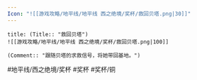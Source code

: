 ```yaml
---
Icon: "![[游戏攻略/地平线/地平线 西之绝境/奖杯/救回贝塔.png|30]]"
---
```

```ad-common-bronze-trophy
title: (Title:: "救回贝塔")
![[游戏攻略/地平线/地平线 西之绝境/奖杯/救回贝塔.png|100]]

(Comment:: "跟随贝塔的求救信号，将她带回基地。")
```

#地平线/西之绝境/奖杯 #奖杯 #奖杯/铜
